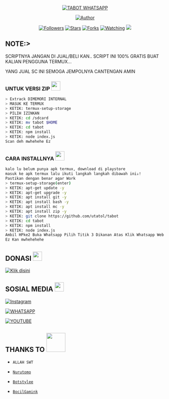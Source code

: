 
<p align="center">
<a href="#"><img title="TABOT WHATSAPP" src="https://img.shields.io/badge/TABOT WHATSAPP-green?colorA=%23ff0000&colorB=%23017e40&style=for-the-badge"></a>
</p>
<p align="center">
<a href="https://github.com/utatol"><img title="Author" src="https://img.shields.io/badge/PEMILIK-UTAGANS:v-orange.svg?style=for-the-badge&logo=github"></a>
</p>
<p align="center">
<a href="https://github.com/utatol/tabot/followers"><img title="Followers" src="https://img.shields.io/github/followers/tabot?color=blue&style=flat-square"></a>
<a href="https://github.com/utatol/tabot/stargazers/"><img title="Stars" src="https://img.shields.io/github/stars/utatol/tabotcolor=red&style=flat-square"></a>
<a href="https://github.com/utatol/tabot/network/members"><img title="Forks" src="https://img.shields.io/github/forks/nurutomo/wabot-aq?color=red&style=flat-square"></a>
<a href="https://github.com/utatol/tabot/watchers"><img title="Watching" src="https://img.shields.io/github/watchers/utatol/tabot?label=Watchers&color=blue&style=flat-square"></a>
<a href="https://hits.seeyoufarm.com"><img src="https://hits.seeyoufarm.com/api/count/incr/badge.svg?url=https%3A%2F%2Fgithub.com%2Futatol%2Ftabot&count_bg=%2379C83D&title_bg=%23555555&icon=probot.svg&icon_color=%2300FF6D&title=hits&edge_flat=false"/></a>
</p>

 
</details>

## NOTE:> 
SCRIPTNYA JANGAN DI JUAL/BELI KAN.. SCRIPT INI 100% GRATIS BUAT KALIAN PENGGUNA TERMUX...

YANG JUAL SC INI SEMOGA JEMPOLNYA CANTENGAN AMIN
</div>

### UNTUK VERSI ZIP <img src="https://github.com/TheDudeThatCode/TheDudeThatCode/blob/master/Assets/Mario_Hello_Big.gif" width="29px">
```bash
> Extrack DIMEMORI INTERNAL
> MASUK KE TERMUX
> KETIK: termux-setup-storage
> PILIH IZINKAN
> KETIK: cd /sdcard
> KETIK: mv tabot $HOME
> KETIK: cd tabot
> KETIK: npm install
> KETIK: node index.js
Scan deh mwhehehe Ez
```

### CARA INSTALLNYA  <img src="https://github.com/TheDudeThatCode/TheDudeThatCode/blob/master/Assets/hmm.gif" width="29px">
```bash
kalo lu belum punya apk termux, download di playstore
masuk ke apk termux lalu ikuti langkah langkah dibawah ini↓!
Pastikan dengan benar agar Work
> termux-setup-storage(enter)
> KETIK: apt-get update -y
> KETIK: apt-get upgrade -y
> KETIK: apt install git -y
> KETIK: apt install bash -y
> KETIK: apt install mc -y
> KETIK: apt install zip -y
> KETIK: git clone https://github.com/utatol/tabot
> KETIK: cd tabot
> KETIK: npm install
> KETIK: node index.js
Ambil HPke2 Buka Whatsapp Pilih Titik 3 Dikanan Atas Klik Whatsapp Web Scan Deh
Ez Kan mwhehehehe
```

## DONASI <img src="https://github.com/TheDudeThatCode/TheDudeThatCode/blob/master/Assets/coin.gif" width="29px">
[![`Klik disini`](https://img.shields.io/badge/donasi-25D3667?style=for-the-badge&logo=simdif&color=yellow)](https://tabot.simdif.com)


## SOSIAL MEDIA <img src="https://github.com/TheDudeThatCode/TheDudeThatCode/blob/master/Assets/Earth.gif" width="29px">
[![`Instagram`](https://img.shields.io/badge/instagram-25D366?style=for-the-badge&logo=instagram&color=white)](https://instagram.com/uta_kamgun/)

[![`WHATSAPP`](https://img.shields.io/badge/WHATSAPP-25D366?style=for-the-badge&logo=whatsapp&logoColor=white)](https://wa.me/6289529518895?text=Hai+ganteng)

[![`YOUTUBE`](https://img.shields.io/badge/youtube-25D366?style=for-the-badge&logo=youtube&color=red)](https://youtube.com/channel/UCpnWpwB3E2lC1f6vuMDA89Q)
</details>

## THANKS TO <img src="https://github.com/TheDudeThatCode/TheDudeThatCode/blob/master/Assets/Handshake.gif" width="60px">

* `ALLAH SWT`
* [`Nurutomo`](https://github.com/nurutomo)

* [`Botstylee`](https://github.com/botstylee)

* [`BocilGamink`](https://github.com/bochilgaming)
